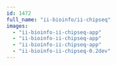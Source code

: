 ```yaml
---
id: 1472
full_name: "ii-bioinfo/ii-chipseq"
images: 
  - "ii-bioinfo-ii-chipseq-app"
  - "ii-bioinfo-ii-chipseq-app"
  - "ii-bioinfo-ii-chipseq-app"
  - "ii-bioinfo-ii-chipseq-0.2dev"
---
```

